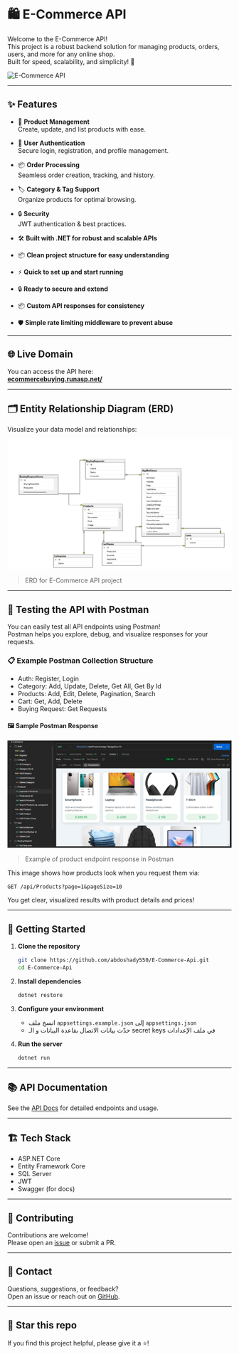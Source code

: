 # 🛍️ E-Commerce API

Welcome to the E-Commerce API!  
This project is a robust backend solution for managing products, orders, users, and more for any online shop.  
Built for speed, scalability, and simplicity! 🚀

![E-Commerce API](https://cdn.learnwoo.com/wp-content/uploads/2021/11/types-of-APIs.png)

---

## ✨ Features

- 🛒 **Product Management**  
  Create, update, and list products with ease.

- 👤 **User Authentication**  
  Secure login, registration, and profile management.

- 📦 **Order Processing**  
  Seamless order creation, tracking, and history.

- 🏷️ **Category & Tag Support**  
  Organize products for optimal browsing.

- 🔒 **Security**  
  JWT authentication & best practices.

- 🛠️ **Built with .NET for robust and scalable APIs**
- 📦 **Clean project structure for easy understanding**
- ⚡ **Quick to set up and start running**
- 🔒 **Ready to secure and extend**
- 📦 **Custom API responses for consistency**
- 🛡️ **Simple rate limiting middleware to prevent abuse**

---

## 🌐 Live Domain

You can access the API here:  
**[ecommercebuying.runasp.net/](https://ecommercebuying.runasp.net/)**

---

## 🗂️ Entity Relationship Diagram (ERD)

Visualize your data model and relationships:

![ERD](https://github.com/abdoshady550/E-Commerce-Api/blob/master/ecommerce_erd.png)
> ERD for E-Commerce API project

---

## 🧪 Testing the API with Postman

You can easily test all API endpoints using Postman!  
Postman helps you explore, debug, and visualize responses for your requests.

### 📋 Example Postman Collection Structure
- Auth: Register, Login
- Category: Add, Update, Delete, Get All, Get By Id
- Products: Add, Edit, Delete, Pagination, Search
- Cart: Get, Add, Delete
- Buying Request: Get Requests

#### 🖼️ Sample Postman Response

![Postman Result](https://github.com/abdoshady550/E-Commerce-Api/blob/master/Screenshot%202025-08-12%20114615.png)
> Example of product endpoint response in Postman

This image shows how products look when you request them via:
```
GET /api/Products?page=1&pageSize=10
```
You get clear, visualized results with product details and prices!

---

## 🚀 Getting Started

1. **Clone the repository**
   ```bash
   git clone https://github.com/abdoshady550/E-Commerce-Api.git
   cd E-Commerce-Api
   ```

2. **Install dependencies**
   ```bash
   dotnet restore
   ```

3. **Configure your environment**
   - انسخ ملف `appsettings.example.json` إلى `appsettings.json`
   - حدّث بيانات الاتصال بقاعدة البيانات و الـ secret keys في ملف الإعدادات

4. **Run the server**
   ```bash
   dotnet run
   ```

---

## 📚 API Documentation

See the [API Docs](./docs/API.md) for detailed endpoints and usage.

---

## 🏗️ Tech Stack

- ASP.NET Core
- Entity Framework Core
- SQL Server
- JWT
- Swagger (for docs)

---

## 🤝 Contributing

Contributions are welcome!  
Please open an [issue](https://github.com/abdoshady550/E-Commerce-Api/issues) or submit a PR.

---

## 💬 Contact

Questions, suggestions, or feedback?  
Open an issue or reach out on [GitHub](https://github.com/abdoshady550).

---

## 🌟 Star this repo

If you find this project helpful, please give it a ⭐!
